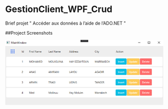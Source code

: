 # GestionClient_WPF_Crud
Brief projet " Accéder aux données à l’aide de l’ADO.NET " 

##Project Screenshots
<p align="center">
    <img src="https://raw.githubusercontent.com/Med-MG/GestionClient_WPF_Crud/main/screenshots/crud.PNG"/>
</p>
